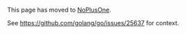 This page has moved to [NoPlusOne](https://github.com/golang/go/wiki/NoPlusOne.md).

See https://github.com/golang/go/issues/25637 for context.
